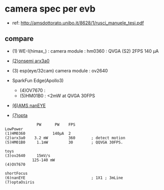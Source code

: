 # camera spec per evb

* ref: http://amsdottorato.unibo.it/8628/1/rusci_manuele_tesi.pdf


## compare

* (1) WE-I(himax_) :  camera module : hm0360 : QVGA (S2) 2FPS 140 µA  
* [(2)onsemi arx3a0](arx3a0.md)

* (3) esp(eye/32cam) camera module : ov2640
* SparkFun Edge(Apollo3)
  * (4)OV7670    : 
  * (5)HM01B0    : <2mW at QVGA 30FPS


* [(6)AMS nanEYE](ams.md)

* [(7)opta](opta.md)



```
              PW      PW    FPS
LowPower
(1)HM0360            140µA  2
(2)arx3a0    3.2 mW         360       ; detect motion 
(5)HM01B0     1.1mW         30        ; QQVGA 30FPS.

toys
(3)ov2640     15mV/s
            125-140 mW
(4)OV7670

shortFocus
(6)nanEYE                             ; 1X1 ; 3mLine
(7)optaOsiris

```

